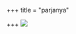 +++
title = "parjanya"

+++
[![](https://lh6.googleusercontent.com/-9nUIkf9NqRs/Uwrk2lqVoHI/AAAAAAAAC3c/VCXHu7HdOpY/s640/parjanya_cloud_small.jpg)](https://picasaweb.google.com/lh/photo/lJnLQflStSupZIHdUGXhdNMTjNZETYmyPJy0liipFm0?feat=embedwebsite)
